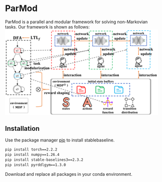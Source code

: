 # ParMod
ParMod is a parallel and modular framework for solving non-Markovian tasks. Our framework is shown as follows:
![image](https://github.com/syemichel/ParMod/blob/main/overview.png)

## Installation

Use the package manager [pip](https://pip.pypa.io/en/stable/) to install stablebaseline.

```bash
pip install torch==2.2.2
pip install numpy==1.26.4
pip install stable-baselines3==2.3.2
pip install pyrddlgym==1.3.0
```
Download and replace all packages in your conda environment.
